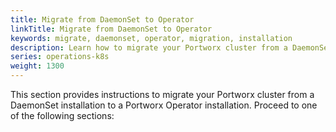 ```yaml
---
title: Migrate from DaemonSet to Operator
linkTitle: Migrate from DaemonSet to Operator
keywords: migrate, daemonset, operator, migration, installation
description: Learn how to migrate your Portworx cluster from a DaemonSet installation to a Portworx Operator installation.
series: operations-k8s
weight: 1300
---
```


This section provides instructions to migrate your Portworx cluster from a DaemonSet installation to a Portworx Operator installation. Proceed to one of the following sections: